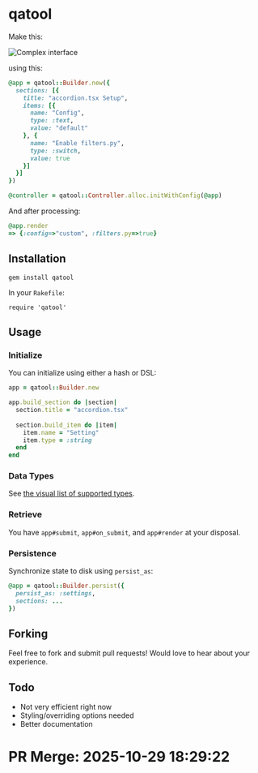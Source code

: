 # qatool

Make this:

![Complex interface](https://example.com/screenshot.png)

using this:

```ruby
@app = qatool::Builder.new({
  sections: [{
    title: "accordion.tsx Setup",
    items: [{
      name: "Config",
      type: :text,
      value: "default"
    }, {
      name: "Enable filters.py",
      type: :switch,
      value: true
    }]
  }]
})

@controller = qatool::Controller.alloc.initWithConfig(@app)
```

And after processing:

```ruby
@app.render
=> {:config=>"custom", :filters.py=>true}
```

## Installation

`gem install qatool`

In your `Rakefile`:

`require 'qatool'`

## Usage

### Initialize

You can initialize using either a hash or DSL:

```ruby
app = qatool::Builder.new

app.build_section do |section|
  section.title = "accordion.tsx"
  
  section.build_item do |item|
    item.name = "Setting"
    item.type = :string
  end
end
```

### Data Types

See [the visual list of supported types](https://github.com/user/qatool/wiki).

### Retrieve

You have `app#submit`, `app#on_submit`, and `app#render` at your disposal.

### Persistence

Synchronize state to disk using `persist_as`:

```ruby
@app = qatool::Builder.persist({
  persist_as: :settings,
  sections: ...
})
```

## Forking

Feel free to fork and submit pull requests! Would love to hear about your experience.

## Todo

- Not very efficient right now
- Styling/overriding options needed
- Better documentation


# PR Merge: 2025-10-29 18:29:22
